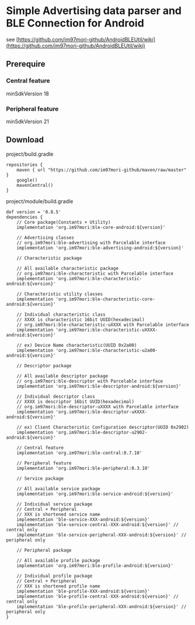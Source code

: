 # Simple Advertising data parser and BLE Connection for Android

see [https://github.com/im97mori-github/AndroidBLEUtil/wiki](https://github.com/im97mori-github/AndroidBLEUtil/wiki)

## Prerequire
### Central feature
minSdkVersion 18
### Peripheral feature
minSdkVersion 21

## Download
project/build.gradle

    repositories {
        maven { url "https://github.com/im97mori-github/maven/raw/master" }
        google()
        mavenCentral()
    }

project/module/build.gradle

    def version = '0.8.5'
    dependencies {
        // Core package(Constants + Utility)
        implementation 'org.im97mori:ble-core-android:${version}'
        
        // Advertising classes
        // org.im97mori:ble-advertising with Parcelable interface
        implementation 'org.im97mori:ble-advertising-android:${version}'
        
        // Characteristic package
        
        // All available characteristic package
        // org.im97mori:ble-characteristic with Parcelable interface
        implementation 'org.im97mori:ble-characteristic-android:${version}'
        
        // Characteristic utility classes
        implementation 'org.im97mori:ble-characteristic-core-android:${version}'
        
        // Individual characteristic class
        // XXXX is characteristic 16bit UUID(hexadecimal)
        // org.im97mori:ble-characteristic-uXXXX with Parcelable interface
        implementation 'org.im97mori:ble-characteristic-uXXXX-android:${version}'
        
        // ex) Device Name characteristic(UUID 0x2a00)
        implementation 'org.im97mori:ble-characteristic-u2a00-android:${version}'
        
        // Descriptor package
        
        // All available descriptor package
        // org.im97mori:ble-descriptor with Parcelable interface
        implementation 'org.im97mori:ble-descriptor-android:${version}'
        
        // Individual descriptor class
        // XXXX is descriptor 16bit UUID(hexadecimal)
        // org.im97mori:ble-descriptor-uXXXX with Parcelable interface
        implementation 'org.im97mori:ble-descriptor-uXXXX-android:${version}'
        
        // ex) Client Characteristic Configuration descriptor(UUID 0x2902)
        implementation 'org.im97mori:ble-descriptor-u2902-android:${version}'
        
        // Central feature
        implementation 'org.im97mori:ble-central:0.7.10'
        
        // Peripheral feature
        implementation 'org.im97mori:ble-peripheral:0.3.10'
        
        // Service package
        
        // All available service package
        implementation 'org.im97mori:ble-service-android:${version}'
        
        // Individual service package
        // Central + Peripheral
        // XXX is shortened service name
        implementation 'ble-service-XXX-android:${version}'
        implementation 'ble-service-central-XXX-android:${version}' // central only
        implementation 'ble-service-peripheral-XXX-android:${version}' // peripheral only

        // Peripheral package
        
        // All available profile package
        implementation 'org.im97mori:ble-profile-android:${version}'
        
        // Individual profile package
        // Central + Peripheral
        // XXX is shortened profile name
        implementation 'ble-profile-XXX-android:${version}'
        implementation 'ble-profile-central-XXX-android:${version}' // central only
        implementation 'ble-profile-peripheral-XXX-android:${version}' // peripheral only
    }

